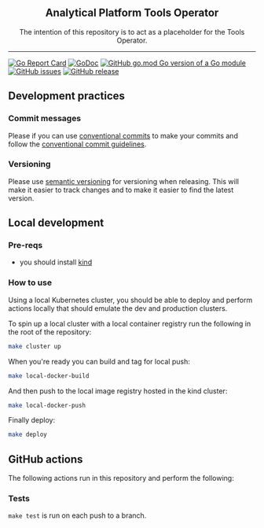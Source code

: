 <p align="center">
  <h2 align="center">Analytical Platform Tools Operator</h2>
  <p align="center">The intention of this repository is to act as a placeholder for the Tools Operator.</p>
</p>

---

[![Go Report Card](https://goreportcard.com/badge/github.com/ministryofjustice/analytical-platform-tools-operator)](https://goreportcard.com/report/github.com/ministryofjustice/analytical-platform-tools-operator)
[![GoDoc](https://godoc.org/github.com/ministryofjustice/analytical-platform-tools-operator?status.svg)](https://godoc.org/github.com/ministryofjustice/analytical-platform-tools-operator)
[![GitHub go.mod Go version of a Go module](https://img.shields.io/github/go-mod/go-version/ministryofjustice/analytical-platform-tools-operator.svg)](https://github.com/ministryofjustice/analytical-platform-tools-operator)
[![GitHub issues](https://img.shields.io/github/issues/ministryofjustice/analytical-platform-tools-operator.svg)](https://GitHub.com/ministryofjustice/analytical-platform-tools-operator/issues/)
[![GitHub release](https://img.shields.io/github/release/ministryofjustice/analytical-platform-tools-operator.svg)](https://GitHub.com/ministryofjustice/analytical-platform-tools-operator/releases/)

## Development practices

### Commit messages

Please if you can use [conventional commits](https://conventionalcommits.org/) to make your commits and follow the [conventional commit guidelines](https://conventionalcommits.org/en/v1.0.0/guidelines.html).

### Versioning

Please use [semantic versioning](https://semver.org/) for versioning when releasing. This will make it easier to track changes and to make it easier to find the latest version.

## Local development

### Pre-reqs

- you should install [kind](https://kind.sigs.k8s.io/docs/user/quick-start/#installation)

### How to use

Using a local Kubernetes cluster, you should be able to deploy and perform actions locally that should emulate the dev and production clusters.

To spin up a local cluster with a local container registry run the following in the root of the repository:

```bash
make cluster up
```

When you're ready you can build and tag for local push:

```bash
make local-docker-build
```

And then push to the local image registry hosted in the kind cluster:

```bash
make local-docker-push
```

Finally deploy:

```bash
make deploy
```

## GitHub actions

The following actions run in this repository and perform the following:

### Tests

`make test` is run on each push to a branch.

